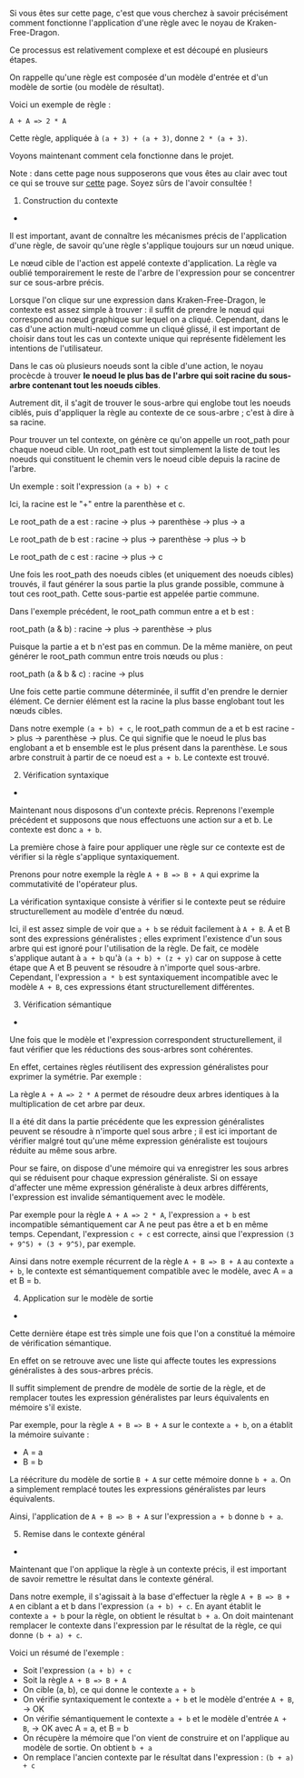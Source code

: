 Si vous êtes sur cette page, c'est que vous cherchez à savoir précisément comment fonctionne l'application d'une règle avec le noyau de Kraken-Free-Dragon.

Ce processus est relativement complexe et est découpé en plusieurs étapes.

On rappelle qu'une règle est composée d'un modèle d'entrée et d'un modèle de sortie (ou modèle de résultat).

Voici un exemple de règle : 

`A + A => 2 * A`

Cette règle, appliquée à `(a + 3) + (a + 3)`, donne `2 * (a + 3)`.

Voyons maintenant comment cela fonctionne dans le projet.

Note : dans cette page nous supposerons que vous êtes au clair avec tout ce qui se trouve sur [cette](https://github.com/Demonagon/Kraken-Free-Dragon/wiki/Fonctionnement-du-projet) page. Soyez sûrs de l'avoir consultée !

1) Construction du contexte
-

Il est important, avant de connaître les mécanismes précis de l'application d'une règle, de savoir qu'une règle s'applique toujours sur un nœud unique.

Le nœud cible de l'action est appelé contexte d'application. La règle va oublié temporairement le reste de l'arbre de l'expression pour se concentrer sur ce sous-arbre précis.

Lorsque l'on clique sur une expression dans Kraken-Free-Dragon, le contexte est assez simple à trouver : il suffit de prendre le nœud qui correspond au nœud graphique sur lequel on a cliqué. Cependant, dans le cas d'une action multi-nœud comme un cliqué glissé, il est important de choisir dans tout les cas un contexte unique qui représente fidèlement les intentions de l'utilisateur.

Dans le cas où plusieurs noeuds sont la cible d'une action, le noyau procècde à trouver <b>le noeud le plus bas de l'arbre qui soit racine du sous-arbre contenant tout les noeuds cibles</b>.

Autrement dit, il s'agit de trouver le sous-arbre qui englobe tout les noeuds ciblés, puis d'appliquer la règle au contexte de ce sous-arbre ; c'est à dire à sa racine.

Pour trouver un tel contexte, on génère ce qu'on appelle un root_path pour chaque noeud cible. Un root_path est tout simplement la liste de tout les noeuds qui constituent le chemin vers le noeud cible depuis la racine de l'arbre.

Un exemple : soit l'expression `(a + b) + c`

Ici, la racine est le "+" entre la parenthèse et c.

Le root_path de a est : racine -> plus -> parenthèse -> plus -> a

Le root_path de b est : racine -> plus -> parenthèse -> plus -> b

Le root_path de c est : racine -> plus -> c

Une fois les root_path des noeuds cibles (et uniquement des noeuds cibles) trouvés, il faut générer la sous partie la plus grande possible, commune à tout ces root_path. Cette sous-partie est appelée partie commune.

Dans l'exemple précédent, le root_path commun entre a et b est : 

root_path (a & b) : racine -> plus -> parenthèse -> plus

Puisque la partie a et b n'est pas en commun. De la même manière, on peut générer le root_path commun entre trois nœuds ou plus : 

root_path (a & b & c) : racine -> plus

Une fois cette partie commune déterminée, il suffit d'en prendre le dernier élément. Ce dernier élément est la racine la plus basse englobant tout les nœuds cibles.

Dans notre exemple `(a + b) + c`, le root_path commun de a et b est racine -> plus -> parenthèse -> plus. Ce qui signifie que le noeud le plus bas englobant a et b ensemble est le plus présent dans la parenthèse. Le sous arbre construit à partir de ce noeud est `a + b`. Le contexte est trouvé.

2) Vérification syntaxique
-

Maintenant nous disposons d'un contexte précis. Reprenons l'exemple précédent et supposons que nous effectuons une action sur a et b. Le contexte est donc `a + b`.

La première chose à faire pour appliquer une règle sur ce contexte est de vérifier si la règle s'applique syntaxiquement.

Prenons pour notre exemple la règle `A + B => B + A` qui exprime la commutativité de l'opérateur plus.

La vérification syntaxique consiste à vérifier si le contexte peut se réduire structurellement au modèle d'entrée du nœud.

Ici, il est assez simple de voir que `a + b` se réduit facilement à `A + B`. A et B sont des expressions généralistes ; elles expriment l'existence d'un sous arbre qui est ignoré pour l'utilisation de la règle. De fait, ce modèle s'applique autant à `a + b` qu'à `(a + b) + (z + y)` car on suppose à cette étape que A et B peuvent se résoudre à n'importe quel sous-arbre. Cependant, l'expression `a * b` est syntaxiquement incompatible avec le modèle `A + B`, ces expressions étant structurellement différentes.

3) Vérification sémantique
-

Une fois que le modèle et l'expression correspondent structurellement, il faut vérifier que les réductions des sous-arbres sont cohérentes.

En effet, certaines règles réutilisent des expression généralistes pour exprimer la symétrie. Par exemple : 

La règle `A + A => 2 * A` permet de résoudre deux arbres identiques à la multiplication de cet arbre par deux.

Il a été dit dans la partie précédente que les expression généralistes peuvent se résoudre à n'importe quel sous arbre ; il est ici important de vérifier malgré tout qu'une même expression généraliste est toujours réduite au même sous arbre.

Pour se faire, on dispose d'une mémoire qui va enregistrer les sous arbres qui se réduisent pour chaque expression généraliste. Si on essaye d'affecter une même expression généraliste à deux arbres différents, l'expression est invalide sémantiquement avec le modèle.

Par exemple pour la règle `A + A => 2 * A`, l'expression `a + b` est incompatible sémantiquement car A ne peut pas être a et b en même temps. Cependant, l'expression `c + c` est correcte, ainsi que l'expression `(3 + 9^5) + (3 + 9^5)`, par exemple.

Ainsi dans notre exemple récurrent de la règle `A + B => B + A` au contexte `a + b`, le contexte est sémantiquement compatible avec le modèle, avec A = a et B = b.

4) Application sur le modèle de sortie
-

Cette dernière étape est très simple une fois que l'on a constitué la mémoire de vérification sémantique.

En effet on se retrouve avec une liste qui affecte toutes les expressions généralistes à des sous-arbres précis.

Il suffit simplement de prendre de modèle de sortie de la règle, et de remplacer toutes les expression généralistes par leurs équivalents en mémoire s'il existe.

Par exemple, pour la règle `A + B => B + A` sur le contexte `a + b`, on a établit la mémoire suivante : 
- A = a
- B = b

La réécriture du modèle de sortie `B + A` sur cette mémoire donne `b + a`. On a simplement remplacé toutes les expressions généralistes par leurs équivalents.

Ainsi, l'application de `A + B => B + A` sur l'expression `a + b` donne `b + a`.

5) Remise dans le contexte général
-

Maintenant que l'on applique la règle à un contexte précis, il est important de savoir remettre le résultat dans le contexte général.

Dans notre exemple, il s'agissait à la base d'effectuer la règle `A + B => B + A` en ciblant a et b dans l'expression `(a + b) + c`. En ayant établit le contexte `a + b` pour la règle, on obtient le résultat `b + a`. On doit maintenant remplacer le contexte dans l'expression par le résultat de la règle, ce qui donne `(b + a) + c`.

Voici un résumé de l'exemple : 
- Soit l'expression `(a + b) + c`
- Soit la règle `A + B => B + A`
- On cible (a, b), ce qui donne le contexte `a + b`
- On vérifie syntaxiquement le contexte `a + b` et le modèle d'entrée `A + B`, -> OK
- On vérifie sémantiquement le contexte `a + b` et le modèle d'entrée `A + B`, -> OK avec A = a, et B = b
- On récupère la mémoire que l'on vient de construire et on l'applique au modèle de sortie. On obtient `b + a`
- On remplace l'ancien contexte par le résultat dans l'expression : `(b + a) + c`